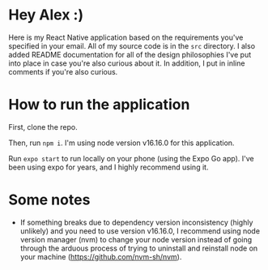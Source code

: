 # Hey Alex :)

Here is my React Native application based on the requirements you've specified in your email. All of my source code is in the `src` directory. I also added README documentation for all of the design philosophies I've put into place in case you're also curious about it. In addition, I put in inline comments if you're also curious.

# How to run the application

First, clone the repo.

Then, run `npm i`. I'm using node version v16.16.0 for this application.

Run `expo start` to run locally on your phone (using the Expo Go app). I've been using expo for years, and I highly recommend using it.

# Some notes

- If something breaks due to dependency version inconsistency (highly unlikely) and you need to use version v16.16.0, I recommend using node version manager (nvm) to change your node version instead of going through the arduous process of trying to uninstall and reinstall node on your machine (https://github.com/nvm-sh/nvm).

